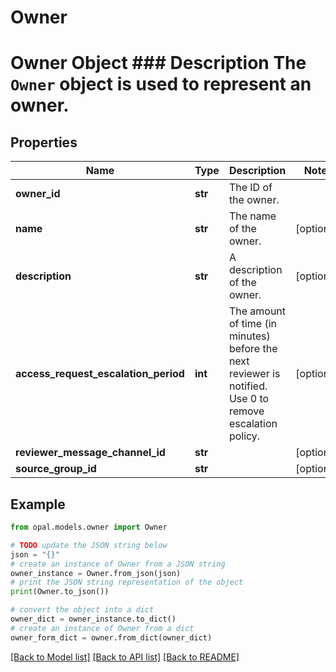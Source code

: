 # Owner

# Owner Object ### Description The `Owner` object is used to represent an owner.

## Properties

Name | Type | Description | Notes
------------ | ------------- | ------------- | -------------
**owner_id** | **str** | The ID of the owner. | 
**name** | **str** | The name of the owner. | [optional] 
**description** | **str** | A description of the owner. | [optional] 
**access_request_escalation_period** | **int** | The amount of time (in minutes) before the next reviewer is notified. Use 0 to remove escalation policy. | [optional] 
**reviewer_message_channel_id** | **str** |  | [optional] 
**source_group_id** | **str** |  | [optional] 

## Example

```python
from opal.models.owner import Owner

# TODO update the JSON string below
json = "{}"
# create an instance of Owner from a JSON string
owner_instance = Owner.from_json(json)
# print the JSON string representation of the object
print(Owner.to_json())

# convert the object into a dict
owner_dict = owner_instance.to_dict()
# create an instance of Owner from a dict
owner_form_dict = owner.from_dict(owner_dict)
```
[[Back to Model list]](../README.md#documentation-for-models) [[Back to API list]](../README.md#documentation-for-api-endpoints) [[Back to README]](../README.md)


